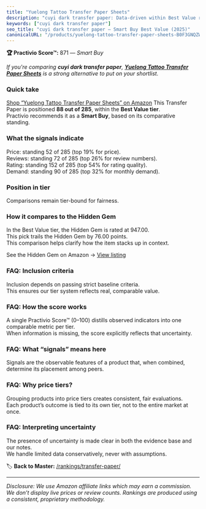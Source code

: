 ```yaml
---
title: "Yuelong Tattoo Transfer Paper Sheets"
description: "cuyi dark transfer paper: Data-driven within Best Value ranking using the Practivio Score™. Positioned by quality, value, demand, findability, momentum."
keywords: ["cuyi dark transfer paper"]
seo_title: "cuyi dark transfer paper — Smart Buy Best Value (2025)"
canonicalURL: "/products/yuelong-tattoo-transfer-paper-sheets-B0F3GNQZW7/"
---
```


**🏆 Practivio Score™:** 871 — _Smart Buy_


*If you're comparing **cuyi dark transfer paper**, **[Yuelong Tattoo Transfer Paper Sheets](https://www.amazon.com/dp/B0F3GNQZW7?tag=practivio-20)** is a strong alternative to put on your shortlist.*
### Quick take
[Shop “Yuelong Tattoo Transfer Paper Sheets” on Amazon](https://www.amazon.com/dp/B0F3GNQZW7?tag=practivio-20)
This Transfer Paper is positioned **88 out of 285**, within the **Best Value tier**.  
Practivio recommends it as a **Smart Buy**, based on its comparative standing.

### What the signals indicate
Price: standing 52 of 285 (top 19% for price).  
Reviews: standing 72 of 285 (top 26% for review numbers).  
Rating: standing 152 of 285 (top 54% for rating quality).  
Demand: standing 90 of 285 (top 32% for monthly demand).

### Position in tier
Comparisons remain tier-bound for fairness.

### How it compares to the Hidden Gem
In the Best Value tier, the Hidden Gem is rated at 947.00.  
This pick trails the Hidden Gem by 76.00 points.  
This comparison helps clarify how the item stacks up in context.  

See the Hidden Gem on Amazon → [View listing](https://www.amazon.com/dp/B0943DQ9CD?tag=practivio-20)

### FAQ: Inclusion criteria
Inclusion depends on passing strict baseline criteria.  
This ensures our tier system reflects real, comparable value.

### FAQ: How the score works
A single Practivio Score™ (0–100) distills observed indicators into one comparable metric per tier.  
When information is missing, the score explicitly reflects that uncertainty.

### FAQ: What “signals” means here
Signals are the observable features of a product that, when combined, determine its placement among peers.

### FAQ: Why price tiers?
Grouping products into price tiers creates consistent, fair evaluations.  
Each product’s outcome is tied to its own tier, not to the entire market at once.

### FAQ: Interpreting uncertainty
The presence of uncertainty is made clear in both the evidence base and our notes.  
We handle limited data conservatively, never with assumptions.


🏷️ **Back to Master:** [/rankings/transfer-paper/](/rankings/transfer-paper/)

---
_Disclosure: We use Amazon affiliate links which may earn a commission. We don’t display live prices or review counts. Rankings are produced using a consistent, proprietary methodology._
